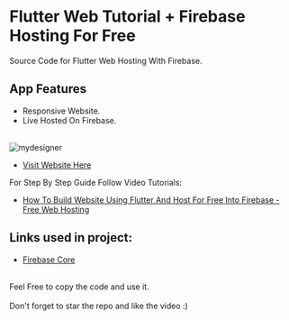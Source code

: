 # Flutter Web Tutorial + Firebase Hosting For Free

Source Code for Flutter Web Hosting With Firebase.<br>

## App Features
- Responsive Website.<br>
- Live Hosted On Firebase.
<br><br>

![mydesigner](https://user-images.githubusercontent.com/41961773/182013220-a8b14faa-70eb-4de0-b354-c96f853bbbb4.gif)



- [Visit Website Here](https://my-designer-website.web.app/)

For Step By Step Guide Follow Video Tutorials:
- [How To Build Website Using Flutter And Host For Free Into Firebase - Free Web Hosting](https://bit.ly/3Jkyus9)

## Links used in project:

- [Firebase Core](https://bit.ly/3lSrhDt)
<br><br>

Feel Free to copy the code and use it.<br><br>
Don't forget to star the repo and like the video :)
